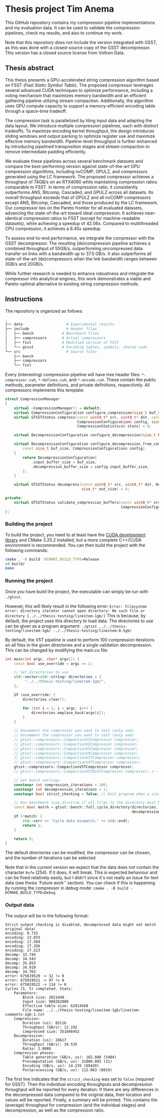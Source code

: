 # Thesis project Tim Anema
This GitHub repository contains my compression pipeline implementations and my evaluation data.
It can be used to validate the compression pipelines, check my results, and also to continue my work.

Note that this repository does not include the version integrated with GSST, as this was done with a closed-source copy
of the GSST decompressor. This version has a closed source license from Voltron Data.

## Thesis abstract
This thesis presents a GPU-accelerated string compression algorithm based on FSST (_Fast Static Symbol Table_).
The proposed compressor leverages several advanced CUDA techniques to optimize performance, including a voting mechanism that maximizes memory bandwidth and an efficient gathering pipeline utilizing stream compaction.
Additionally, the algorithm uses GPU compute capacity to support a memory-efficient encoding table through a space-time tradeoff.

The compression task is parallelized by tiling input data and adapting the data layout.
We introduce multiple compression pipelines, each with distinct tradeoffs.
To maximize encoding kernel throughput, the design introduces sliding windows and output packing to optimize register use and maximize effective memory bandwidth.
Pipeline-level throughput is further enhanced by introducing pipelined transposition stages and stream compaction to remove intermediate padding efficiently.

We evaluate these pipelines across several benchmark datasets and compare the best-performing version against state-of-the-art GPU compression algorithms, including nvCOMP, GPULZ, and compressors generated using the LC framework.
The proposed compressor achieves a throughput of 74GB/s on an RTX4090 while maintaining compression ratios comparable to FSST.
In terms of compression ratio, it consistently outperforms ANS, Bitcomp, Cascaded, and GPULZ across all datasets.
Its overall throughput exceeds that of GPULZ and all nvCOMP compressors except ANS, Bitcomp, Cascaded, and those produced by the LC framework.
Our compressor lies on the Pareto frontier for all evaluated datasets, advancing the state-of-the-art toward ideal compression.
It achieves near-identical compression ratios to FSST (except for machine-readable datasets), while achieving a speedup of 42.06x.
Compared to multithreaded CPU compression, it achieves a 6.45x speedup.

To assess end-to-end performance, we integrate the compressor with the GSST decompressor. The resulting (de)compression pipeline achieves a combined throughput of 55GB/s, outperforming uncompressed data transfer on links with a bandwidth up to 37.5 GB/s.
It also outperforms all state-of-the-art (de)compressors when the link bandwidth ranges between 3GB/s and 20GB/s.

While further research is needed to enhance robustness and integrate the compressor into analytical engines, this work demonstrates a viable and Pareto-optimal alternative to existing string compression methods.

## Instructions
The repository is organized as follows:
```bash
.
├── data                    # Experimental results
├── include                 # Header files
│   ├── bench             # Benchmark files
│   ├── compressors       # Actual compressors
│   ├── fsst              # Modified version of FSST
│   └── gtsst             # Encoding tables, symbols, shared code
└── src                     # Source files
    ├── bench
    ├── compressors
    └── fsst

```
Every (interesting) compression pipeline will have tree header files: `*-compressor.cuh`, `*-defines.cuh`, and `*-encode.cuh`.
These contain the public methods, parameter definitions, and private definitions, respectively.
All compressors implements this template:
```c++
struct CompressionManager
{
    virtual ~CompressionManager() = default;
    virtual CompressionConfiguration configure_compression(size_t buf_size) = 0;
    virtual GTSSTStatus compress(const uint8_t* src, uint8_t* dst, const uint8_t* sample_src, uint8_t* tmp,
                                 CompressionConfiguration& config, size_t* out_size,
                                 CompressionStatistics& stats) = 0;

    virtual DecompressionConfiguration configure_decompression(size_t buf_size) = 0;

    virtual DecompressionConfiguration configure_decompression_from_compress(
        const size_t buf_size, CompressionConfiguration& config)
    {
        return DecompressionConfiguration{
            .input_buffer_size = buf_size,
            .decompression_buffer_size = config.input_buffer_size,
        };
    }

    virtual GTSSTStatus decompress(const uint8_t* src, uint8_t* dst, DecompressionConfiguration& config,
                                   size_t* out_size) = 0;

private:
    virtual GTSSTStatus validate_compression_buffers(const uint8_t* src, uint8_t* dst, uint8_t* tmp,
                                                     CompressionConfiguration& config) = 0;
};
```

### Building the project
To build the project, you need to at least have the [CUDA development library](https://docs.nvidia.com/cuda/cuda-installation-guide-linux/) and CMake 3.25.2 installed, but a more complete C++/CUDA environment is recommended.
You can then build the project with the following commands:
```bash
cmake . -B build -DCMAKE_BUILD_TYPE=Release
cd build/
make
```

### Running the project
Once you have build the project, the executable can simply be run with `./gtsst`.

However, this will likely result in the following error:
`Error: filesystem error: directory iterator cannot open directory: No such file or directory [../../thesis-testing/lineitem-1gb/]`
This is because, by default, the project uses this directory to load data.
The directories to use can be given as a program argument:
`./gtsst ../../thesis-testing/lineitem-1gb/ ../../thesis-testing/lineitem-0.5gb/`

By default, the V5T pipeline is used to perform 100 compression iterations on all files in the given directories and 
a single validation decompression. This can be changed by modifying the main.cu file:
```c++
int main(int argc, char* argv[]) {
    const bool use_override = argc >= 2;

    // Set directories to use
    std::vector<std::string> directories = {
         "../../thesis-testing/lineitem-1gb/",
    };

    if (use_override) {
        directories.clear();

        for (int i = 1; i < argc; i++) {
            directories.emplace_back(argv[i]);
        }
    }

    // Uncomment the compressor you want to test (only one)
    // Uncomment the compressor you want to test (only one)
    // gtsst::compressors::CompactionV1Compressor compressor;
    // gtsst::compressors::CompactionV2Compressor compressor;
    // gtsst::compressors::CompactionV3Compressor compressor;
    // gtsst::compressors::CompactionV4Compressor compressor;
    // gtsst::compressors::CompactionV3TCompressor compressor;
    // gtsst::compressors::CompactionV4TCompressor compressor;
    gtsst::compressors::CompactionV5TCompressor compressor;
    // gtsst::compressors::CompactionV5TGSSTCompressor compressor; <---- NOT PUBLICLY DISTRIBUTED DUE TO CLOSED LICENSE FROM VOLTRON DATA

    // Set bench settings
    constexpr int compression_iterations = 100;
    constexpr int decompression_iterations = 1;
    constexpr bool strict_checking = false; // Exit program when a single decompression mismatch occurs, otherwise only report it

    // Run benchmark (use_dir=true if all files in the directory must be used, otherwise uses first file only)
    const bool match = gtsst::bench::full_cycle_directory(directories, false, compression_iterations,
                                                          decompression_iterations, compressor, false, strict_checking);
    if (!match) {
        std::cerr << "Cycle data mismatch." << std::endl;
        return 1;
    }

    return 0;
}
```
The default directories can be modified, the compressor can be chosen, and the number of iterations can be selected.

Note that in the current version we expect that the data does not contain the character `0xfe` (254).
If it does, it will break. This is expected behaviour and can be fixed relatively easily, but I didn't since it's not really an issue for text data (see thesis 'Future work'' section).
You can check if this is happening by running the compressor in debug mode: `cmake . -B build -DCMAKE_BUILD_TYPE=Debug`

### Output data
The output will be in the following format:
```
Strict output checking is disabled, decompressed data might not match original data!
encoding: 9.715
encoding: 13.033
encoding: 17.569
encoding: 17.356
encoding: 17.523
decomp: 32.744
decomp: 34.543
decomp: 35.853
decomp: 34.919
decomp: 34.763
error: 675819520 -> 32 != 0
error: 675819521 -> 97 != 0
error: 675819522 -> 114 != 0
Cycles (5, 5) completed. Stats:
	Parameters:
		Block size: 2621440
		Input size: 988282880
		Effective table size: 62914560
		File name: ../../thesis-testing/lineitem-1gb/lineitem-comments-1gb-1.txt
	Compression:
		Duration (us): 85116 
		Throughput (GB/s): 12.192
		Compressed size: 351846452
	Decompression:
		Duration (us): 28617
		Throughput (GB/s): 34.535
		Ratio: 2.8088
	Compression phases:
		Table generation (GB/s, us): 182.880 (5404)
		Precomputation (GB/s, us): 31880.093 (31)
		Encoding (GB/s, us): 14.235 (69428)
		Postprocessing (GB/s, us): 112.063 (8819)
```
The first line indicates that the `strict_checking` was set to `false` (required for GSST).
Then the individual encoding throughputs and decompression throughput will be reported for every iteration.
If there are any differences in the decompressed data compared to the original data, their location and values will be reported.
Finally, a summary will be printed. This contains the (average) throughput for compression
(and the individual stages) and decompression, as well as the compression ratio.